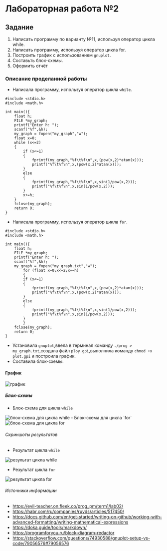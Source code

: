 # Лабораторная работа №2
## Задание
1. Напиcать программу по варианту №11, используя оператор цикла while.
2. Написать программу, используя оператор цикла for.
3. Построить график с использованием `gnuplot`.
4. Составьть блок-схемы.
5. Оформить отчёт
### Описание проделанной работы
- Написала программу, используя оператор цикла `while`.
```
#include <stdio.h>
#include <math.h>

int main(){
    float h;
    FILE *my_graph;
    printf("Enter h: ");
    scanf("%f",&h);
    my_graph = fopen("my_graph","w");
    float x=0;
    while (x<=2)
    {
        if (x<=1)
        {
            fprintf(my_graph,"%f\t%f\n",x,(pow(x,2)*atan(x)));
            printf("%f\t%f\n",x,(pow(x,2)*atan(x)));
        } 
        else
        {
            fprintf(my_graph,"%f\t%f\n",x,sin(1/pow(x,2)));
            printf("%f\t%f\n",x,sin(1/pow(x,2)));
        }
        x+=h;
    }
    fclose(my_graph);
    return 0;
}
```
- Написала программу, используя оператор цикла `for`.
```
#include <stdio.h>
#include <math.h>

int main(){
    float h;
    FILE *my_graph;
    printf("Enter h: ");
    scanf("%f",&h);
    my_graph = fopen("my_graph.txt","w");
        for (float x=0;x<=2;x+=h)
        {
        if (x<=1)
        {
            fprintf(my_graph,"%f\t%f\n",x,(pow(x,2)*atan(x)));
            printf("%f\t%f\n",x,(pow(x,2)*atan(x)));
        }
        else
        {
            fprintf(my_graph,"%f\t%f\n",x,sin(1/pow(x,2)));
            printf("%f\t%f\n",x,sin(1/pow(x,2)));
        }
        }
    fclose(my_graph);
    return 0;
}
```
- Установила `gnuplot`,ввела в терминал команду `./prog > my_graph.txt`,создала файл `ploy.gpi`,выполнила команду `chmod +x plot.gpi` и построила график.
- Составила блок-схемы.
#### График
<image src = 2024-10-09_16-28-20.png alt="график">

##### Блок-схемы
- Блок-схема для цикла `while`
<image src = 2024-10-09_16-56-03.png alt="блок-схема для цикла while">
- Блок-схема для цикла `for`
<image src = 2024-10-09_17-16-59.png alt="блок-схема для цикла for">

###### Скриншоты результатов
- Результат цикла `while`
<image src = 2024-10-09_17-58-31.png alt="результат цикла while">

- Результат цикла `for`
<image src = 2024-10-09_18-03-13.png alt="результат цикла for">

###### Источники информации
- https://evil-teacher.on.fleek.co/prog_pm/term1/lab02/
- https://habr.com/ru/companies/ruvds/articles/517450/
- https://docs.github.com/en/get-started/writing-on-github/working-with-advanced-formatting/writing-mathematical-expressions
- https://doka.guide/tools/markdown/
- https://programforyou.ru/block-diagram-redactor
- https://stackoverflow.com/questions/74930588/gnuplot-setup-vs-code/79056576#79056576